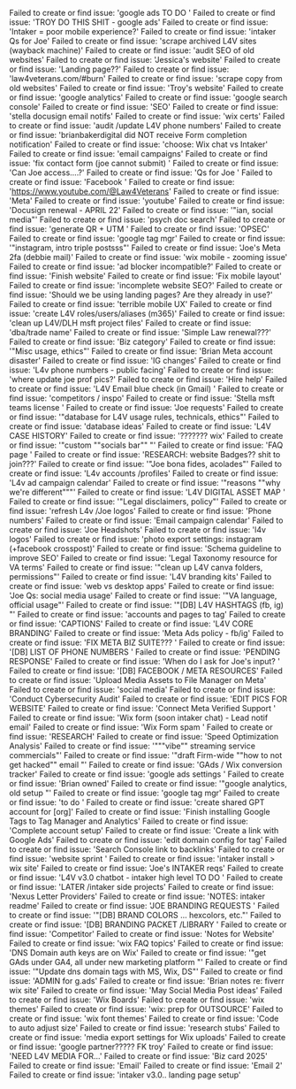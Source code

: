Failed to create or find issue: 'google ads TO DO '
Failed to create or find issue: 'TROY DO THIS SHIT - google ads'
Failed to create or find issue: 'Intaker = poor mobile experience?'
Failed to create or find issue: 'intaker Qs for Joe'
Failed to create or find issue: 'scrape archived L4V sites (wayback machine)'
Failed to create or find issue: 'audit SEO of old websites'
Failed to create or find issue: 'Jessica's website'
Failed to create or find issue: 'Landing page??'
Failed to create or find issue: 'law4veterans.com/#burn'
Failed to create or find issue: 'scrape copy from old websites'
Failed to create or find issue: 'Troy's website'
Failed to create or find issue: 'google analytics'
Failed to create or find issue: 'google search console'
Failed to create or find issue: 'SEO'
Failed to create or find issue: 'stella docusign email notifs'
Failed to create or find issue: 'wix certs'
Failed to create or find issue: 'audit /update L4V phone numbers'
Failed to create or find issue: 'brianbakerdigital did NOT receive Form completion notification'
Failed to create or find issue: 'choose: Wix chat vs Intaker'
Failed to create or find issue: 'email campaigns'
Failed to create or find issue: 'fix contact form (joe cannot submit) '
Failed to create or find issue: 'Can Joe access....?'
Failed to create or find issue: 'Qs for Joe '
Failed to create or find issue: 'Facebook '
Failed to create or find issue: 'https://www.youtube.com/@Law4Veterans'
Failed to create or find issue: 'Meta'
Failed to create or find issue: 'youtube'
Failed to create or find issue: 'Docusign renewal - APRIL 22'
Failed to create or find issue: '"ian, social media"'
Failed to create or find issue: 'psych doc search'
Failed to create or find issue: 'generate QR + UTM '
Failed to create or find issue: 'OPSEC'
Failed to create or find issue: 'google tag mgr'
Failed to create or find issue: '"instagram, intro triple postsss"'
Failed to create or find issue: 'Joe's Meta 2fa (debbie mail)'
Failed to create or find issue: 'wix mobile - zooming issue'
Failed to create or find issue: 'ad blocker incompatible?'
Failed to create or find issue: 'Finish website'
Failed to create or find issue: 'Fix mobile layout'
Failed to create or find issue: 'incomplete website SEO?'
Failed to create or find issue: 'Should we be using landing pages? Are they already in use?'
Failed to create or find issue: 'terrible mobile UX'
Failed to create or find issue: 'create L4V roles/users/aliases (m365)'
Failed to create or find issue: 'clean up L4V/DLH msft project files'
Failed to create or find issue: 'dba/trade name'
Failed to create or find issue: 'Simple Law renewal???'
Failed to create or find issue: 'Biz category'
Failed to create or find issue: '"Misc usage, ethics"'
Failed to create or find issue: 'Brian Meta account disaster'
Failed to create or find issue: 'IG changes'
Failed to create or find issue: 'L4v phone numbers - public facing'
Failed to create or find issue: 'where update joe prof pics?'
Failed to create or find issue: 'Hire help'
Failed to create or find issue: 'L4V Email blue check (in Gmail) '
Failed to create or find issue: 'competitors / inspo'
Failed to create or find issue: 'Stella msft teams license '
Failed to create or find issue: 'Joe requests'
Failed to create or find issue: '"database for L4V usage rules, technicals, ethics"'
Failed to create or find issue: 'database ideas'
Failed to create or find issue: 'L4V CASE HISTORY'
Failed to create or find issue: '??????? wix'
Failed to create or find issue: '"custom ""socials bar"" "'
Failed to create or find issue: 'FAQ page '
Failed to create or find issue: 'RESEARCH: website Badges?? shit to join???'
Failed to create or find issue: '"Joe bona fides, acolades"'
Failed to create or find issue: 'L4v accounts /profiles'
Failed to create or find issue: 'L4v ad campaign calendar'
Failed to create or find issue: '"reasons ""why we're different"""'
Failed to create or find issue: 'L4V DIGITAL ASSET MAP '
Failed to create or find issue: '"Legal disclaimers, policy"'
Failed to create or find issue: 'refresh L4v /Joe logos'
Failed to create or find issue: 'Phone numbers'
Failed to create or find issue: 'Email campaign calendar'
Failed to create or find issue: 'Joe Headshots'
Failed to create or find issue: 'l4v logos'
Failed to create or find issue: 'photo export settings:  instagram (+facebook crosspost)'
Failed to create or find issue: 'Schema guideline to improve SEO'
Failed to create or find issue: 'Legal Taxonomy resource for VA terms'
Failed to create or find issue: '"clean up L4V canva folders, permissions"'
Failed to create or find issue: 'L4V branding kits'
Failed to create or find issue: 'web vs desktop apps'
Failed to create or find issue: 'Joe Qs: social media usage'
Failed to create or find issue: '"VA language, official usage"'
Failed to create or find issue: '"[DB] L4V HASHTAGS (fb, ig) "'
Failed to create or find issue: 'accounts and pages to tag'
Failed to create or find issue: 'CAPTIONS'
Failed to create or find issue: 'L4V CORE BRANDING'
Failed to create or find issue: 'Meta Ads policy - fb/ig'
Failed to create or find issue: 'FIX META BIZ SUITE??? '
Failed to create or find issue: '[DB] LIST OF PHONE NUMBERS '
Failed to create or find issue: 'PENDING RESPONSE'
Failed to create or find issue: 'When do I ask for Joe's input? '
Failed to create or find issue: '[DB] FACEBOOK / META RESOURCES'
Failed to create or find issue: 'Upload Media Assets to File Manager on Meta'
Failed to create or find issue: 'social media'
Failed to create or find issue: 'Conduct Cybersecurity Audit'
Failed to create or find issue: 'EDIT PICS FOR WEBSITE'
Failed to create or find issue: 'Connect Meta Verified Support '
Failed to create or find issue: 'Wix form (soon intaker chat) - Lead notif email'
Failed to create or find issue: 'Wix Form spam '
Failed to create or find issue: 'RESEARCH'
Failed to create or find issue: 'Speed Optimization Analysis'
Failed to create or find issue: '"""vibe"" streaming service commercials"'
Failed to create or find issue: '"draft Firm-wide ""how to not get hacked"" email "'
Failed to create or find issue: 'GAds / Wix conversion tracker'
Failed to create or find issue: 'google ads settings '
Failed to create or find issue: 'Brian owned'
Failed to create or find issue: '"google analytics, old setup "'
Failed to create or find issue: 'google tag mgr'
Failed to create or find issue: 'to do '
Failed to create or find issue: 'create shared GPT account for [org]'
Failed to create or find issue: 'Finish installing Google Tags to Tag Manager and Analytics'
Failed to create or find issue: 'Complete account setup'
Failed to create or find issue: 'Create a link with Google Ads'
Failed to create or find issue: 'edit domain config for tag'
Failed to create or find issue: 'Search Console link to backlinks'
Failed to create or find issue: 'website sprint '
Failed to create or find issue: 'intaker install > wix site'
Failed to create or find issue: 'Joe's INTAKER reqs'
Failed to create or find issue: 'L4V v3.0 chatbot - intaker high level TO DO '
Failed to create or find issue: 'LATER /intaker side projects'
Failed to create or find issue: 'Nexus Letter Providers'
Failed to create or find issue: 'NOTES: intaker readme'
Failed to create or find issue: 'JOE BRANDING REQUESTS '
Failed to create or find issue: '"[DB] BRAND COLORS ... hexcolors, etc."'
Failed to create or find issue: '[DB] BRANDING PACKET /LIBRARY '
Failed to create or find issue: 'Competitor'
Failed to create or find issue: 'Notes for Website'
Failed to create or find issue: 'wix FAQ topics'
Failed to create or find issue: 'DNS Domain auth keys are on Wix'
Failed to create or find issue: '"get GAds under GA4, all under new marketing platform "'
Failed to create or find issue: '"Update dns domain tags with MS, Wix, DS"'
Failed to create or find issue: 'ADMIN for g.ads'
Failed to create or find issue: 'Brian notes re: fiverr wix site'
Failed to create or find issue: 'May Social Media Post ideas'
Failed to create or find issue: 'Wix Boards'
Failed to create or find issue: 'wix themes'
Failed to create or find issue: 'wix: prep for OUTSOURCE'
Failed to create or find issue: 'wix font themes'
Failed to create or find issue: 'Code to auto adjust size'
Failed to create or find issue: 'research stubs'
Failed to create or find issue: 'media export settings for Wix uploads'
Failed to create or find issue: 'google partner????? FK troy'
Failed to create or find issue: 'NEED L4V MEDIA FOR...'
Failed to create or find issue: 'Biz card 2025'
Failed to create or find issue: 'Email'
Failed to create or find issue: 'Email 2'
Failed to create or find issue: 'intaker v3.0.. landing page setup'
